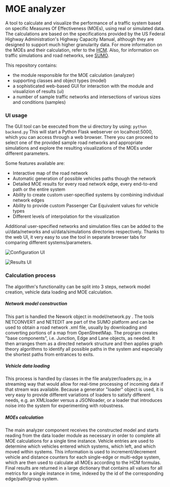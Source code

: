 # MOE analyzer

A tool to calculate and visualize the performance of a traffic system based on specific Measures Of Effectiveness (MOEs), using real or simulated data. The calculations are based on the specifications provided by the US Federal Highway Administration's Highway Capacity Manual, although they are designed to support much higher granularity data. For more information on the MOEs and their calculation, refer to the [HCM](https://ops.fhwa.dot.gov/publications/fhwahop08054/execsum.htm). Also, for information on traffic simulations and road networks, see [SUMO](http://sumo.sourceforge.net/).

This repository contains:
 - the module responsible for the MOE calculation (analyzer)
 - supporting classes and object types (model)
 - a sophisticated web-based GUI for interaction with the module and visualizion of results (ui)
 - a number of sample traffic networks and intersections of various sizes and conditions (samples)


### UI usage
The GUI tool can be executed from the ui directory by using:
`python backend.py`
This will start a Python Flask webserver on localhost:5000, which you can access through a web browser. There you can proceed to select one of the provided sample road networks and appropriate simulations and explore the resulting visualizations of the MOEs under different parameters.

Some features available are:
 - Interactive map of the road network
 - Automatic generation of possible vehicles paths though the network
 - Detailed MOE results for every road network edge, every end-to-end path or the entire system
 - Ability to create custom user-specified systems by combining individual network edges
 - Ability to provide custom Passenger Car Equivalent values for vehicle types
 - Different levels of interpolation for the visualization

Additional user-specified networks and simulation files can be added to the ui/data/networks and ui/data/simulations directories respectively. Thanks to the web UI, it very easy to use the tool in separate browser tabs for comparing different systems/parameters.

![Configuration UI](https://github.com/tipech/moe-analyzer/blob/master/samples/sample_ui_1.png "Configuration UI")

![Results UI](https://github.com/tipech/moe-analyzer/blob/master/samples/sample_ui_2.png "Results UI")


### Calculation process
The algorithm's functionality can be split into 3 steps, network model creation, vehicle data loading and MOE calculation.

##### Network model construction
This part is handled the Nework object in model/network.py . The tools NETCONVERT and NETEDIT are part of the SUMO platform and can be used to obtain a road network .xml file, usually by downloading and converting portions of a map from OpenStreetMap. The program creates "base components", i.e. Junction, Edge and Lane objects, as needed. It then arranges them as a directed network structure and then applies graph theory algorithms to identify all possible paths in the system and especially the shortest paths from entrances to exits.

##### Vehicle data loading
This process is handled by classes in the file analyzer/loaders.py, in a streaming way that would allow for real-time processing of incoming data if that stream was available. Because a generator "loader" object is used, it is very easy to provide different variations of loaders to satisfy different needs, e.g. an XMLloader versus a JSONloader, or a loader that introduces noise into the system for experimenting with robustness.

##### MOEs calculation
The main analyzer component receives the constructed model and starts reading from the data loader module as necessary in order to complete all MOE calculations for a single time instance. Vehicle entries are used to determine which vehicles entered which systems, which left, and which moved within systems. This information is used to increment/decrement vehicle and distance counters for each single-edge or multi-edge system, which are then used to calculate all MOEs according to the HCM formulas. Final results are returned in a large dictionary that contains all values for all metrics for a single instance in time, indexed by the id of the corresponding edge/path/group system.

